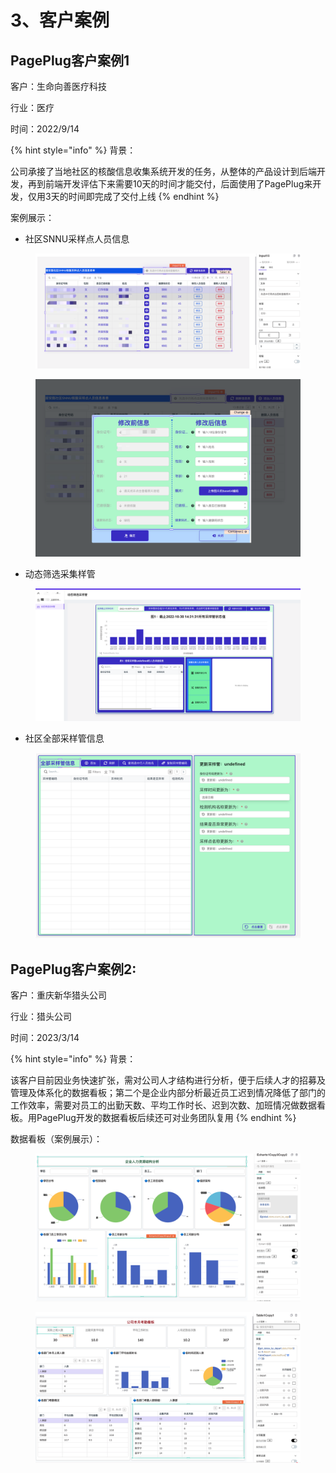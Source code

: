 # 3、客户案例

## PagePlug客户案例1



客户：生命向善医疗科技&#x20;

行业：医疗&#x20;

时间：2022/9/14

{% hint style="info" %}
背景：

公司承接了当地社区的核酸信息收集系统开发的任务，从整体的产品设计到后端开发，再到前端开发评估下来需要10天的时间才能交付，后面使用了PagePlug来开发，仅用3天的时间即完成了交付上线
{% endhint %}



案例展示：

* 社区SNNU采样点人员信息

<figure><img src="../.gitbook/assets/image (2) (1) (3).png" alt=""><figcaption></figcaption></figure>

<figure><img src="../.gitbook/assets/image (3) (3).png" alt=""><figcaption></figcaption></figure>

* 动态筛选采集样管

<figure><img src="../.gitbook/assets/image (15) (1) (2).png" alt=""><figcaption></figcaption></figure>

* 社区全部采样管信息

<figure><img src="../.gitbook/assets/image (4) (3).png" alt=""><figcaption></figcaption></figure>

## PagePlug客户案例2:



客户：重庆新华猎头公司

行业：猎头公司

时间：2023/3/14

&#x20;

{% hint style="info" %}
背景：

该客户目前因业务快速扩张，需对公司人才结构进行分析，便于后续人才的招募及管理及体系化的数据看板；第二个是企业内部分析最近员工迟到情况降低了部门的工作效率，需要对员工的出勤天数、平均工作时长、迟到次数、加班情况做数据看板。用PagePlug开发的数据看板后续还可对业务团队复用
{% endhint %}

&#x20;

数据看板（案例展示）：

<figure><img src="../.gitbook/assets/image (143).png" alt=""><figcaption></figcaption></figure>

<figure><img src="../.gitbook/assets/image (142) (1).png" alt=""><figcaption></figcaption></figure>

